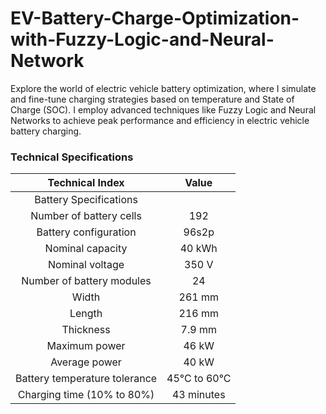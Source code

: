 # EV-Battery-Charge-Optimization-with-Fuzzy-Logic-and-Neural-Network
Explore the world of electric vehicle battery optimization, where I simulate and fine-tune charging strategies based on temperature and State of Charge (SOC). I employ advanced techniques like Fuzzy Logic and Neural Networks to achieve peak performance and efficiency in electric vehicle battery charging.

### Technical Specifications
<div align="center">
  
  | Technical Index | Value |
  |:-:|:-:|
  | Battery Specifications |  |
  | Number of battery cells | 192 |
  | Battery configuration | 96s2p |
  | Nominal capacity | 40 kWh |
  | Nominal voltage | 350 V |
  | Number of battery modules | 24 |
  | Width | 261 mm |
  | Length | 216 mm |
  | Thickness | 7.9 mm |
  | Maximum power | 46 kW |
  | Average power | 40 kW |
  | Battery temperature tolerance | 45°C to 60°C |
  | Charging time (10% to 80%) | 43 minutes |
  
</div>
